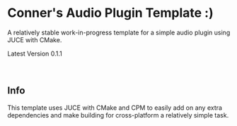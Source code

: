 #       Conner's Audio Plugin Template :)
A relatively stable work-in-progress template for a
simple audio plugin using JUCE with CMake.
<br/>

Latest Version 0.1.1
<br/><br/><br/>

##      Info
This template uses JUCE with CMake and CPM to easily add on any
extra dependencies and make building for cross-platform a
relatively simple task.